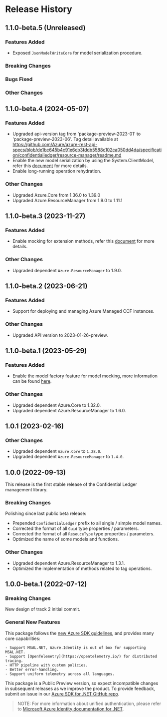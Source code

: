 # Release History

## 1.1.0-beta.5 (Unreleased)

### Features Added

- Exposed `JsonModelWriteCore` for model serialization procedure.

### Breaking Changes

### Bugs Fixed

### Other Changes

## 1.1.0-beta.4 (2024-05-07)

### Features Added

- Upgraded api-version tag from 'package-preview-2023-01' to 'package-preview-2023-06'. Tag detail available at https://github.com/Azure/azure-rest-api-specs/blob/de1bc645b4c91e6cb3fddb5588c102ca050dd4da/specification/confidentialledger/resource-manager/readme.md
- Enable the new model serialization by using the System.ClientModel, refer this [document](https://aka.ms/azsdk/net/mrw) for more details.
- Enable long-running operation rehydration.

### Other Changes

- Upgraded Azure.Core from 1.36.0 to 1.39.0
- Upgraded Azure.ResourceManager from 1.9.0 to 1.11.1

## 1.1.0-beta.3 (2023-11-27)

### Features Added

- Enable mocking for extension methods, refer this [document](https://aka.ms/azsdk/net/mocking) for more details.

### Other Changes

- Upgraded dependent `Azure.ResourceManager` to 1.9.0.

## 1.1.0-beta.2 (2023-06-21)

### Features Added

- Support for deploying and managing Azure Managed CCF instances.

### Other Changes

- Upgraded API version to 2023-01-26-preview.

## 1.1.0-beta.1 (2023-05-29)

### Features Added

- Enable the model factory feature for model mocking, more information can be found [here](https://azure.github.io/azure-sdk/dotnet_introduction.html#dotnet-mocking-factory-builder).

### Other Changes

- Upgraded dependent Azure.Core to 1.32.0.
- Upgraded dependent Azure.ResourceManager to 1.6.0.

## 1.0.1 (2023-02-16)

### Other Changes

- Upgraded dependent `Azure.Core` to `1.28.0`.
- Upgraded dependent `Azure.ResourceManager` to `1.4.0`.

## 1.0.0 (2022-09-13)

This release is the first stable release of the Confidential Ledger management library.

### Breaking Changes

Polishing since last public beta release:
- Prepended `ConfidentialLedger` prefix to all single / simple model names.
- Corrected the format of all `Guid` type properties / parameters.
- Corrected the format of all `ResouceType` type properties / parameters.
- Optimized the name of some models and functions.

### Other Changes

- Upgraded dependent Azure.ResourceManager to 1.3.1.
- Optimized the implementation of methods related to tag operations.

## 1.0.0-beta.1 (2022-07-12)

### Breaking Changes

New design of track 2 initial commit.

### General New Features

This package follows the [new Azure SDK guidelines](https://azure.github.io/azure-sdk/general_introduction.html), and provides many core capabilities:

    - Support MSAL.NET, Azure.Identity is out of box for supporting MSAL.NET.
    - Support [OpenTelemetry](https://opentelemetry.io/) for distributed tracing.
    - HTTP pipeline with custom policies.
    - Better error-handling.
    - Support uniform telemetry across all languages.

This package is a Public Preview version, so expect incompatible changes in subsequent releases as we improve the product. To provide feedback, submit an issue in our [Azure SDK for .NET GitHub repo](https://github.com/Azure/azure-sdk-for-net/issues).

> NOTE: For more information about unified authentication, please refer to [Microsoft Azure Identity documentation for .NET](https://learn.microsoft.com/dotnet/api/overview/azure/identity-readme?view=azure-dotnet).
